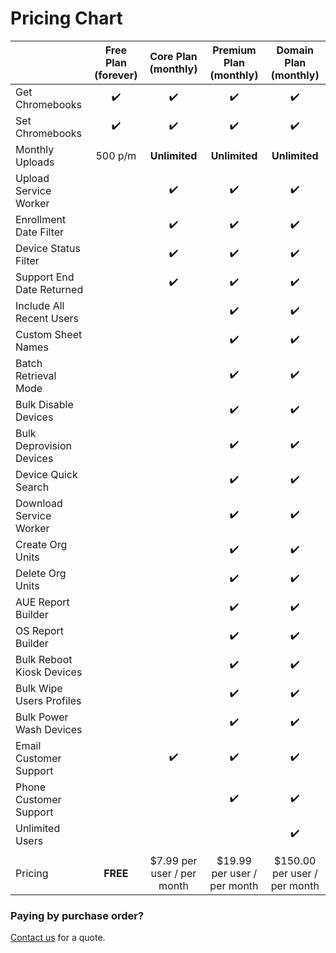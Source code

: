 # Pricing Chart <Badge text="it's worth it"/>


|                           | Free Plan (forever) |     Core Plan (monthly)    |    Premium Plan (monthly)   |    Domain Plan (monthly)    |
|---------------------------|:-------------------:|:--------------------------:|:---------------------------:|:---------------------------:|
| Get Chromebooks           |  :heavy_check_mark: |     :heavy_check_mark:     |      :heavy_check_mark:     |      :heavy_check_mark:     |
| Set Chromebooks           |  :heavy_check_mark: |     :heavy_check_mark:     |      :heavy_check_mark:     |      :heavy_check_mark:     |
| Monthly Uploads           |      500 p/m        |        **Unlimited**       |        **Unlimited**        |        **Unlimited**        |
| Upload Service Worker     |                     |     :heavy_check_mark:     |      :heavy_check_mark:     |      :heavy_check_mark:     |
| Enrollment Date Filter    |                     |     :heavy_check_mark:     |      :heavy_check_mark:     |      :heavy_check_mark:     |
| Device Status Filter      |                     |     :heavy_check_mark:     |      :heavy_check_mark:     |      :heavy_check_mark:     |
| Support End Date Returned |                     |     :heavy_check_mark:     |      :heavy_check_mark:     |      :heavy_check_mark:     |
| Include All Recent Users  |                     |                            |      :heavy_check_mark:     |      :heavy_check_mark:     |
| Custom Sheet Names        |                     |                            |      :heavy_check_mark:     |      :heavy_check_mark:     |
| Batch Retrieval Mode      |                     |                            |      :heavy_check_mark:     |      :heavy_check_mark:     |
| Bulk Disable Devices      |                     |                            |      :heavy_check_mark:     |      :heavy_check_mark:     |
| Bulk Deprovision Devices  |                     |                            |      :heavy_check_mark:     |      :heavy_check_mark:     |
| Device Quick Search       |                     |                            |      :heavy_check_mark:     |      :heavy_check_mark:     |
| Download Service Worker   |                     |                            |      :heavy_check_mark:     |      :heavy_check_mark:     |
| Create Org Units          |                     |                            |      :heavy_check_mark:     |      :heavy_check_mark:     |
| Delete Org Units          |                     |                            |      :heavy_check_mark:     |      :heavy_check_mark:     |
| AUE Report Builder        |                     |                            |      :heavy_check_mark:     |      :heavy_check_mark:     |
| OS Report Builder         |                     |                            |      :heavy_check_mark:     |      :heavy_check_mark:     |
| Bulk Reboot Kiosk Devices |                     |                            |      :heavy_check_mark:     |      :heavy_check_mark:     |
| Bulk Wipe Users Profiles  |                     |                            |      :heavy_check_mark:     |      :heavy_check_mark:     |
| Bulk Power Wash Devices   |                     |                            |      :heavy_check_mark:     |      :heavy_check_mark:     |
| Email Customer Support    |                     |     :heavy_check_mark:     |      :heavy_check_mark:     |      :heavy_check_mark:     |
| Phone Customer Support    |                     |                            |      :heavy_check_mark:     |      :heavy_check_mark:     |
| Unlimited Users           |                     |                            |                             |      :heavy_check_mark:     |
|                           |                     |                            |                             |                             |
| Pricing                   |       **FREE**      | $7.99 per user / per month | $19.99 per user / per month | $150.00 per user / per month|


### Paying by purchase order? 

[Contact us](mailto:justin@adminremix.com) for a quote.
